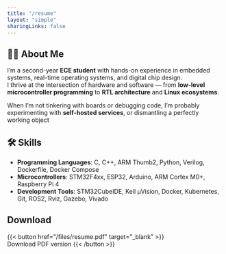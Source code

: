 ```yaml
---
title: "/resume"
layout: "simple"
sharingLinks: false
---
```


## 🧑‍💻 About Me
I’m a second-year **ECE student** with hands-on experience in embedded systems, real-time operating systems, and digital chip design.  
I thrive at the intersection of hardware and software — from **low-level microcontroller programming** to **RTL architecture** and **Linux ecosystems**.  

When I’m not tinkering with boards or debugging code, I’m probably experimenting with **self-hosted services**, or dismantling a perfectly working object


## 🛠️ Skills  

- **Programming Languages**: C, C++, ARM Thumb2, Python, Verilog, Dockerfile, Docker Compose  
- **Microcontrollers**: STM32F4xx, ESP32, Arduino, ARM Cortex M0+, Raspberry Pi 4  
- **Development Tools**: STM32CubeIDE, Keil µVision, Docker, Kubernetes, Git, ROS2, Rviz, Gazebo, Vivado  

## Download
{{< button href="/files/resume.pdf" target="_blank" >}}  
Download PDF version 
{{< /button >}}  